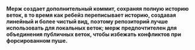 **Мерж создает дополнительный коммит, сохраняя полную историю веток, в то время как ребейз переписывает историю, создавая линейный и более чистый вид, поэтому репозиторий лучше использовать для локальных веток; мерж предпочтителен для объединения публичных веток, чтобы избежать конфликтов при форсированном пуше.**